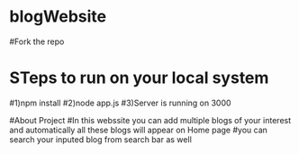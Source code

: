 # blogWebsite

#Fork the repo
# STeps to run on your local system
#1)npm install 
#2)node app.js
#3)Server is running on 3000

#About Project
#In this webssite you can add multiple blogs of your interest and automatically all these blogs will appear on Home page
#you can search your inputed blog from search bar as well
